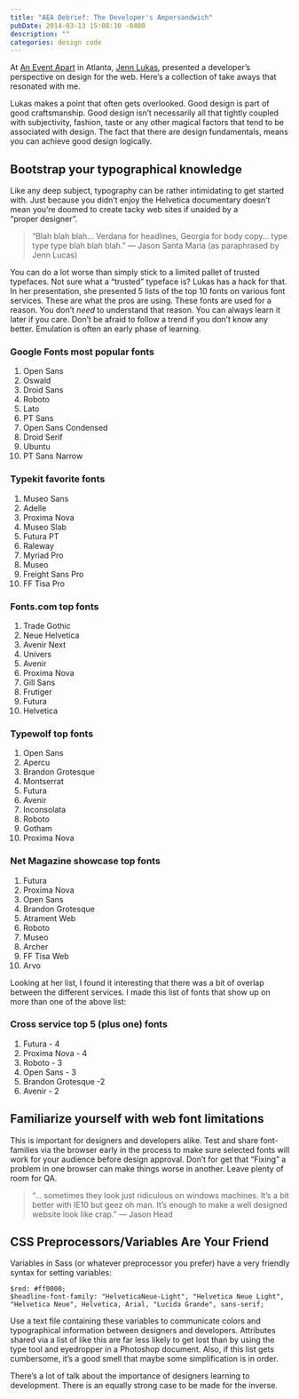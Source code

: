 ```yaml
---
title: "AEA Debrief: The Developer's Ampersandwich"
pubDate: 2014-03-13 15:08:10 -0400
description: ""
categories: design code
---
```


At <a href="http://aneventapart.com/event/atlanta-2014">An Event Apart</a> in Atlanta, <a href="http://jennlukas.com">Jenn Lukas</a>, presented a developer’s perspective on design for the web. Here’s a collection of take aways that resonated with&nbsp;me.

Lukas makes a point that often gets overlooked. Good design is part of good craftsmanship. Good design isn’t necessarily all that tightly coupled with subjectivity, fashion, taste or any other magical factors that tend to be associated with design. The fact that there are design fundamentals, means you can achieve good design&nbsp;logically.

## Bootstrap your typographical&nbsp;knowledge

Like any deep subject, typography can be rather intimidating to get started with. Just because you didn’t enjoy the Helvetica documentary doesn’t mean you’re doomed to create tacky web sites if unaided by a “proper&nbsp;designer”.

<blockquote>
  <p>“Blah blah blah… Verdana for headlines, Georgia for body copy… type type type blah blah blah.”
  — Jason Santa Maria (as paraphrased by Jenn&nbsp;Lucas)</p>
</blockquote>

<p>You can do a lot worse than simply stick to a limited pallet of trusted typefaces. Not sure what a “trusted” typeface is? Lukas has a hack for that. In her presentation, she presented 5 lists of the top 10 fonts on various font services. These are what the pros are using. These fonts are used for a reason. You don’t <em>need</em> to understand that reason. You can always learn it later if you care. Don’t be afraid to follow a trend if you don’t know any better. Emulation is often an early phase of&nbsp;learning.</p>

<h3>Google Fonts most popular&nbsp;fonts</h3>

<ol>
<li>Open&nbsp;Sans </li>
<li>Oswald</li>
<li>Droid&nbsp;Sans </li>
<li>Roboto</li>
<li>Lato</li>
<li><span class="caps">PT</span>&nbsp;Sans</li>
<li>Open Sans&nbsp;Condensed </li>
<li>Droid&nbsp;Serif</li>
<li>Ubuntu</li>
<li><span class="caps">PT</span> Sans&nbsp;Narrow</li>
</ol>

<h3>Typekit favorite&nbsp;fonts</h3>

<ol>
<li>Museo&nbsp;Sans</li>
<li>Adelle</li>
<li>Proxima&nbsp;Nova</li>
<li>Museo&nbsp;Slab</li>
<li>Futura <span class="caps">PT</span></li>
<li>Raleway</li>
<li>Myriad&nbsp;Pro</li>
<li>Museo</li>
<li>Freight Sans&nbsp;Pro </li>
<li><span class="caps">FF</span> Tisa&nbsp;Pro</li>
</ol>

<h3>Fonts.com top&nbsp;fonts</h3>

<ol>
<li>Trade&nbsp;Gothic</li>
<li>Neue&nbsp;Helvetica </li>
<li>Avenir&nbsp;Next</li>
<li>Univers</li>
<li>Avenir</li>
<li>Proxima&nbsp;Nova </li>
<li>Gill&nbsp;Sans</li>
<li>Frutiger</li>
<li>Futura</li>
<li>Helvetica</li>
</ol>

### Typewolf top&nbsp;fonts

<ol>
<li>Open&nbsp;Sans</li>
<li>Apercu</li>
<li>Brandon&nbsp;Grotesque </li>
<li>Montserrat</li>
<li>Futura</li>
<li>Avenir</li>
<li>Inconsolata</li>
<li>Roboto</li>
<li>Gotham</li>
<li>Proxima&nbsp;Nova</li>
</ol>

### Net Magazine showcase top&nbsp;fonts

<ol>
<li>Futura</li>
<li>Proxima&nbsp;Nova</li>
<li>Open&nbsp;Sans</li>
<li>Brandon&nbsp;Grotesque </li>
<li>Atrament&nbsp;Web</li>
<li>Roboto</li>
<li>Museo</li>
<li>Archer</li>
<li><span class="caps">FF</span> Tisa&nbsp;Web</li>
<li>Arvo</li>
</ol>

Looking at her list, I found it interesting that there was a bit of overlap between the different services. I made this list of fonts that show up on more than one of the above&nbsp;list:

### Cross service top 5 (plus one)&nbsp;fonts

1. Futura -&nbsp;4
2. Proxima Nova -&nbsp;4
3. Roboto -&nbsp;3
4. Open Sans -&nbsp;3
5. Brandon Grotesque&nbsp;-2
6. Avenir -&nbsp;2

## Familiarize yourself with web font&nbsp;limitations

This is important for designers and developers alike. Test and share font-families via the browser early in the process to make sure selected fonts will work for your audience before design approval. Don’t for get that “Fixing” a problem in one browser can make things worse in another. Leave plenty of room for <span class="caps">QA</span>.

> “… sometimes they look just ridiculous on windows machines. It’s a bit better with <span class="caps">IE10</span> but geez oh man. It’s enough to make a well designed website look like crap.”
> — Jason&nbsp;Head

## <span class="caps">CSS</span> Preprocessors/Variables Are Your&nbsp;Friend

Variables in Sass (or whatever preprocessor you prefer) have a very friendly syntax for setting&nbsp;variables:

```
$red: #ff0000;
$headline-font-family: "HelveticaNeue-Light", "Helvetica Neue Light", "Helvetica Neue", Helvetica, Arial, "Lucida Grande", sans-serif;
```

Use a text file containing these variables to communicate colors and typographical information between designers and developers. Attributes shared via a list of like this are far less likely to get lost than by using the type tool and eyedropper in a Photoshop document. Also, if this list gets cumbersome, it’s a good smell that maybe some simplification is in&nbsp;order.

There’s a lot of talk about the importance of designers learning to development. There is an equally strong case to be made for the&nbsp;inverse.
